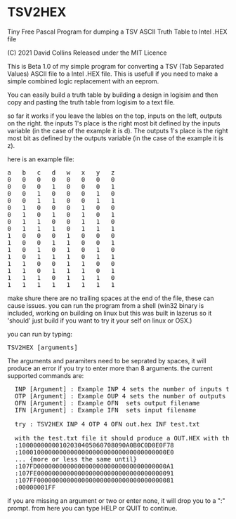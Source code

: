# TSV2HEX
Tiny Free Pascal Program for dumping a TSV ASCII Truth Table to Intel .HEX file

(C) 2021 David Collins 
Released under the MIT Licence 

This is Beta 1.0 of my simple program for converting a TSV (Tab Separated Values) ASCII file
to a Intel .HEX file. This is usefull if you need to make a simple combined logic replacement
with an eeprom.

You can easily build a truth table by building a design in logisim and then copy and pasting
the truth table from logisim to a text file.

so far it works if you leave the lables on the top, inputs on the left, outputs on the right.
the inputs 1's place is the right most bit defined by the inputs variable (in the case of the 
example it is d).  The outputs 1's place is the right most bit as defined by the outputs 
variable (in the case of the example it is z).

here is an example file: 
<PRE>
a	b	c	d	w	x	y	z
0	0	0	0	0	0	0	0
0	0	0	1	0	0	0	1
0	0	1	0	0	0	1	0
0	0	1	1	0	0	1	1
0	1	0	0	0	1	0	0
0	1	0	1	0	1	0	1
0	1	1	0	0	1	1	0
0	1	1	1	0	1	1	1
1	0	0	0	1	0	0	0
1	0	0	1	1	0	0	1
1	0	1	0	1	0	1	0
1	0	1	1	1	0	1	1
1	1	0	0	1	1	0	0
1	1	0	1	1	1	0	1
1	1	1	0	1	1	1	0
1	1	1	1	1	1	1	1
</PRE>
make shure there are no trailing spaces at the end of the file, these can cause issues.
you can run the program from a shell (win32 binary is included, working on building on 
linux but this was built in lazerus so it 'should' just build if you want to try it your
self on linux or OSX.)

you can run by typing: 
<pre>
TSV2HEX [arguments]
</pre>

The arguments and paramiters need to be seprated by spaces, it will produce an error 
if you try to enter more than 8 arguments. the current supported commands are: 
<PRE>
  INP [Argument] : Example INP 4 sets the number of inputs to 4
  OTP [Argument] : Example OUP 4 sets the number of outputs to 4
  OFN [Argument] : Example OFN <filename> sets output filename
  IFN [Argument] : Example IFN <filename> sets input filename
  
  try : TSV2HEX INP 4 OTP 4 OFN out.hex INF test.txt
  
  with the test.txt file it should produce a OUT.HEX with the following first line:
  :10000000000102030405060708090A0B0C0D0E0F78
  :1000100000000000000000000000000000000000E0
  ... {more or less the same until}
  :107FD00000000000000000000000000000000000A1
  :107FE0000000000000000000000000000000000091
  :107FF0000000000000000000000000000000000081
  :00000001FF
</PRE>

  if you are missing an argument or two or enter none, it will drop you to a ":" prompt. 
  from here you can type HELP or QUIT to continue.
